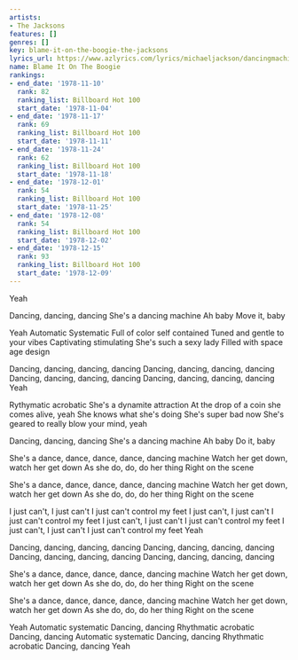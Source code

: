 ```yaml
---
artists:
- The Jacksons
features: []
genres: []
key: blame-it-on-the-boogie-the-jacksons
lyrics_url: https://www.azlyrics.com/lyrics/michaeljackson/dancingmachineblameitontheboogieimmortalversion.html
name: Blame It On The Boogie
rankings:
- end_date: '1978-11-10'
  rank: 82
  ranking_list: Billboard Hot 100
  start_date: '1978-11-04'
- end_date: '1978-11-17'
  rank: 69
  ranking_list: Billboard Hot 100
  start_date: '1978-11-11'
- end_date: '1978-11-24'
  rank: 62
  ranking_list: Billboard Hot 100
  start_date: '1978-11-18'
- end_date: '1978-12-01'
  rank: 54
  ranking_list: Billboard Hot 100
  start_date: '1978-11-25'
- end_date: '1978-12-08'
  rank: 54
  ranking_list: Billboard Hot 100
  start_date: '1978-12-02'
- end_date: '1978-12-15'
  rank: 93
  ranking_list: Billboard Hot 100
  start_date: '1978-12-09'
---
```


Yeah

Dancing, dancing, dancing
She's a dancing machine
Ah baby
Move it, baby

Yeah
Automatic Systematic
Full of color self contained
Tuned and gentle to your vibes
Captivating stimulating
She's such a sexy lady
Filled with space age design

Dancing, dancing, dancing, dancing
Dancing, dancing, dancing, dancing
Dancing, dancing, dancing, dancing
Dancing, dancing, dancing, dancing
Yeah

Rythymatic acrobatic
She's a dynamite attraction
At the drop of a coin she comes alive, yeah
She knows what she's doing
She's super bad now
She's geared to really blow your mind, yeah

Dancing, dancing, dancing
She's a dancing machine
Ah baby
Do it, baby

She's a dance, dance, dance, dance, dancing machine
Watch her get down, watch her get down
As she do, do, do her thing
Right on the scene

She's a dance, dance, dance, dance, dancing machine
Watch her get down, watch her get down
As she do, do, do her thing
Right on the scene

I just can't, I just can't
I just can't control my feet
I just can't, I just can't
I just can't control my feet
I just can't, I just can't
I just can't control my feet
I just can't, I just can't
I just can't control my feet
Yeah

Dancing, dancing, dancing, dancing
Dancing, dancing, dancing, dancing
Dancing, dancing, dancing, dancing
Dancing, dancing, dancing, dancing

She's a dance, dance, dance, dance, dancing machine
Watch her get down, watch her get down
As she do, do, do her thing
Right on the scene

She's a dance, dance, dance, dance, dancing machine
Watch her get down, watch her get down
As she do, do, do her thing
Right on the scene

Yeah
Automatic systematic
Dancing, dancing
Rhythmatic acrobatic
Dancing, dancing
Automatic systematic
Dancing, dancing
Rhythmatic acrobatic
Dancing, dancing
Yeah




